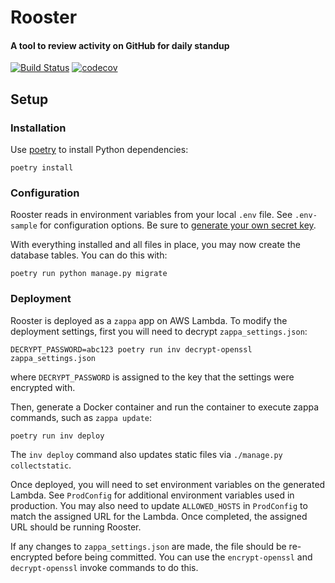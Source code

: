 # Rooster
#### A tool to review activity on GitHub for daily standup

[![Build Status](https://travis-ci.com/RevolutionTech/rooster.svg?branch=master)](https://travis-ci.com/RevolutionTech/rooster)
[![codecov](https://codecov.io/gh/RevolutionTech/rooster/branch/master/graph/badge.svg)](https://codecov.io/gh/RevolutionTech/rooster)

## Setup

### Installation

Use [poetry](https://github.com/sdispater/poetry) to install Python dependencies:

    poetry install

### Configuration

Rooster reads in environment variables from your local `.env` file. See `.env-sample` for configuration options. Be sure to [generate your own secret key](http://stackoverflow.com/a/16630719).

With everything installed and all files in place, you may now create the database tables. You can do this with:

    poetry run python manage.py migrate

### Deployment

Rooster is deployed as a `zappa` app on AWS Lambda. To modify the deployment settings, first you will need to decrypt `zappa_settings.json`:

    DECRYPT_PASSWORD=abc123 poetry run inv decrypt-openssl zappa_settings.json

where `DECRYPT_PASSWORD` is assigned to the key that the settings were encrypted with.

Then, generate a Docker container and run the container to execute zappa commands, such as `zappa update`:

    poetry run inv deploy

The `inv deploy` command also updates static files via `./manage.py collectstatic`.

Once deployed, you will need to set environment variables on the generated Lambda. See `ProdConfig` for additional environment variables used in production. You may also need to update `ALLOWED_HOSTS` in `ProdConfig` to match the assigned URL for the Lambda. Once completed, the assigned URL should be running Rooster.

If any changes to `zappa_settings.json` are made, the file should be re-encrypted before being committed. You can use the `encrypt-openssl` and `decrypt-openssl` invoke commands to do this.
